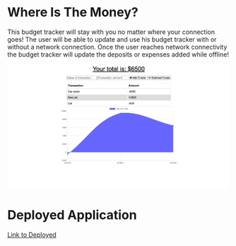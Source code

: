 # Where Is The Money?

This budget tracker will stay with you no matter where your connection goes! The user will be able to update and use his budget tracker with or without a network connection. Once the user reaches network connectivity the budget tracker will update the deposits or expenses added while offline!

![Image of Budget Tracker Website](/Img/Money.png)

# Deployed Application
[Link to Deployed](pure-bayou-47216.herokuapp.com)